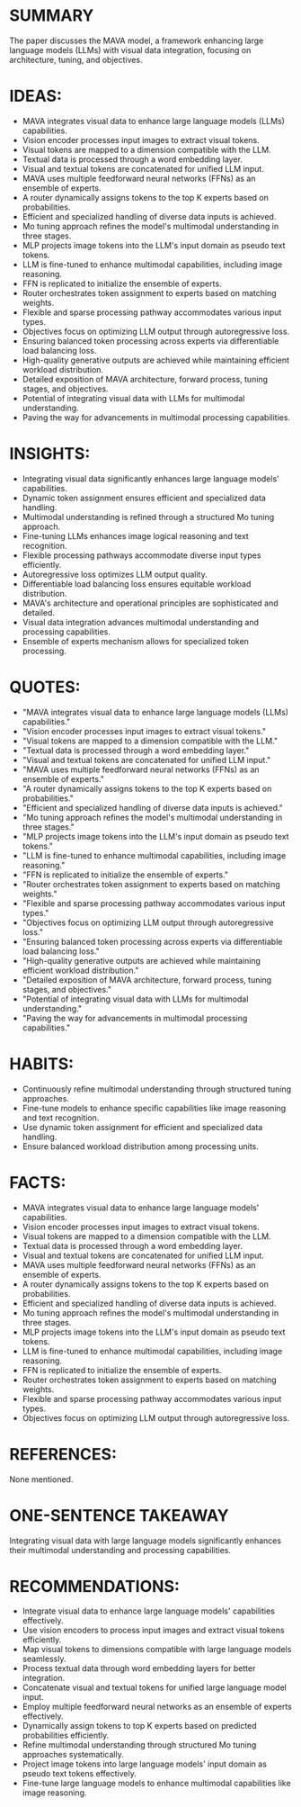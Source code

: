 # SUMMARY
The paper discusses the MAVA model, a framework enhancing large language models (LLMs) with visual data integration, focusing on architecture, tuning, and objectives.

# IDEAS:
- MAVA integrates visual data to enhance large language models (LLMs) capabilities.
- Vision encoder processes input images to extract visual tokens.
- Visual tokens are mapped to a dimension compatible with the LLM.
- Textual data is processed through a word embedding layer.
- Visual and textual tokens are concatenated for unified LLM input.
- MAVA uses multiple feedforward neural networks (FFNs) as an ensemble of experts.
- A router dynamically assigns tokens to the top K experts based on probabilities.
- Efficient and specialized handling of diverse data inputs is achieved.
- Mo tuning approach refines the model's multimodal understanding in three stages.
- MLP projects image tokens into the LLM's input domain as pseudo text tokens.
- LLM is fine-tuned to enhance multimodal capabilities, including image reasoning.
- FFN is replicated to initialize the ensemble of experts.
- Router orchestrates token assignment to experts based on matching weights.
- Flexible and sparse processing pathway accommodates various input types.
- Objectives focus on optimizing LLM output through autoregressive loss.
- Ensuring balanced token processing across experts via differentiable load balancing loss.
- High-quality generative outputs are achieved while maintaining efficient workload distribution.
- Detailed exposition of MAVA architecture, forward process, tuning stages, and objectives.
- Potential of integrating visual data with LLMs for multimodal understanding.
- Paving the way for advancements in multimodal processing capabilities.

# INSIGHTS:
- Integrating visual data significantly enhances large language models' capabilities.
- Dynamic token assignment ensures efficient and specialized data handling.
- Multimodal understanding is refined through a structured Mo tuning approach.
- Fine-tuning LLMs enhances image logical reasoning and text recognition.
- Flexible processing pathways accommodate diverse input types efficiently.
- Autoregressive loss optimizes LLM output quality.
- Differentiable load balancing loss ensures equitable workload distribution.
- MAVA's architecture and operational principles are sophisticated and detailed.
- Visual data integration advances multimodal understanding and processing capabilities.
- Ensemble of experts mechanism allows for specialized token processing.

# QUOTES:
- "MAVA integrates visual data to enhance large language models (LLMs) capabilities."
- "Vision encoder processes input images to extract visual tokens."
- "Visual tokens are mapped to a dimension compatible with the LLM."
- "Textual data is processed through a word embedding layer."
- "Visual and textual tokens are concatenated for unified LLM input."
- "MAVA uses multiple feedforward neural networks (FFNs) as an ensemble of experts."
- "A router dynamically assigns tokens to the top K experts based on probabilities."
- "Efficient and specialized handling of diverse data inputs is achieved."
- "Mo tuning approach refines the model's multimodal understanding in three stages."
- "MLP projects image tokens into the LLM's input domain as pseudo text tokens."
- "LLM is fine-tuned to enhance multimodal capabilities, including image reasoning."
- "FFN is replicated to initialize the ensemble of experts."
- "Router orchestrates token assignment to experts based on matching weights."
- "Flexible and sparse processing pathway accommodates various input types."
- "Objectives focus on optimizing LLM output through autoregressive loss."
- "Ensuring balanced token processing across experts via differentiable load balancing loss."
- "High-quality generative outputs are achieved while maintaining efficient workload distribution."
- "Detailed exposition of MAVA architecture, forward process, tuning stages, and objectives."
- "Potential of integrating visual data with LLMs for multimodal understanding."
- "Paving the way for advancements in multimodal processing capabilities."

# HABITS:
- Continuously refine multimodal understanding through structured tuning approaches.
- Fine-tune models to enhance specific capabilities like image reasoning and text recognition.
- Use dynamic token assignment for efficient and specialized data handling.
- Ensure balanced workload distribution among processing units.

# FACTS:
- MAVA integrates visual data to enhance large language models' capabilities.
- Vision encoder processes input images to extract visual tokens.
- Visual tokens are mapped to a dimension compatible with the LLM.
- Textual data is processed through a word embedding layer.
- Visual and textual tokens are concatenated for unified LLM input.
- MAVA uses multiple feedforward neural networks (FFNs) as an ensemble of experts.
- A router dynamically assigns tokens to the top K experts based on probabilities.
- Efficient and specialized handling of diverse data inputs is achieved.
- Mo tuning approach refines the model's multimodal understanding in three stages.
- MLP projects image tokens into the LLM's input domain as pseudo text tokens.
- LLM is fine-tuned to enhance multimodal capabilities, including image reasoning.
- FFN is replicated to initialize the ensemble of experts.
- Router orchestrates token assignment to experts based on matching weights.
- Flexible and sparse processing pathway accommodates various input types.
- Objectives focus on optimizing LLM output through autoregressive loss.

# REFERENCES:
None mentioned.

# ONE-SENTENCE TAKEAWAY
Integrating visual data with large language models significantly enhances their multimodal understanding and processing capabilities.

# RECOMMENDATIONS:
- Integrate visual data to enhance large language models' capabilities effectively.
- Use vision encoders to process input images and extract visual tokens efficiently.
- Map visual tokens to dimensions compatible with large language models seamlessly.
- Process textual data through word embedding layers for better integration.
- Concatenate visual and textual tokens for unified large language model input.
- Employ multiple feedforward neural networks as an ensemble of experts effectively.
- Dynamically assign tokens to top K experts based on predicted probabilities efficiently.
- Refine multimodal understanding through structured Mo tuning approaches systematically.
- Project image tokens into large language models' input domain as pseudo text tokens effectively.
- Fine-tune large language models to enhance multimodal capabilities like image reasoning.